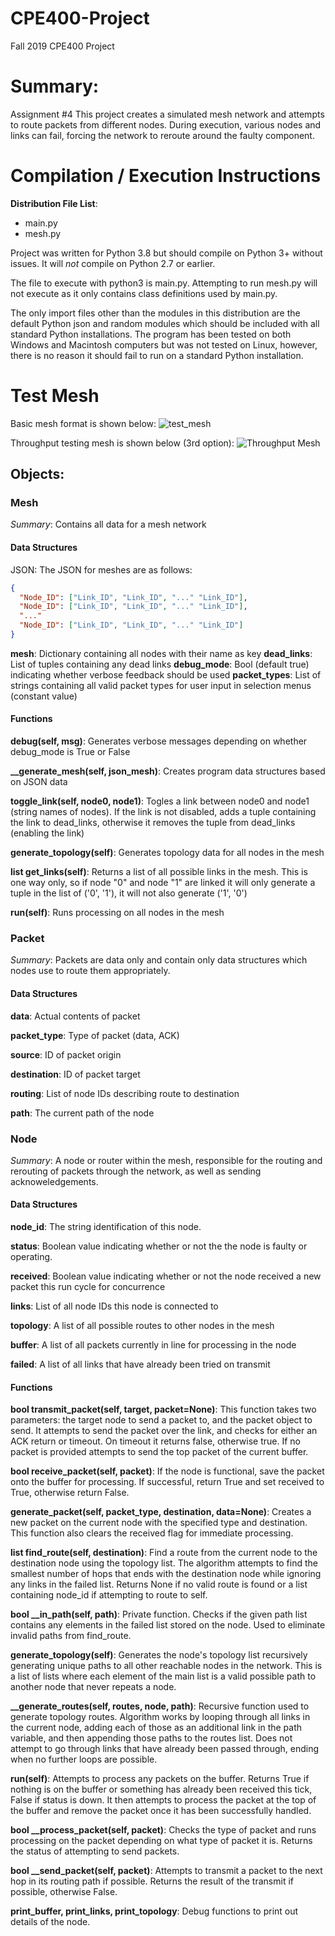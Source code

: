 # CPE400-Project
Fall 2019 CPE400 Project

# Summary:
Assignment #4
This project creates a simulated mesh network and attempts to route packets from different nodes. During execution, various nodes and links can fail, forcing the network to reroute around the faulty component.

# Compilation / Execution Instructions

**Distribution File List**:

* main.py
* mesh.py

Project was written for Python 3.8 but should compile on Python 3+ without issues. It will *not* compile on Python 2.7 or earlier.

The file to execute with python3 is main.py. Attempting to run mesh.py will not execute as it only contains class definitions used by main.py.

The only import files other than the modules in this distribution are the default Python json and random modules which should be included with all standard Python installations. The program has been tested on both Windows and Macintosh computers but was not tested on Linux, however, there is no reason it should fail to run on a standard Python installation. 

# Test Mesh
Basic mesh format is shown below:
![test_mesh](https://user-images.githubusercontent.com/28155794/68997800-4160ce00-085f-11ea-966d-15e09c93da89.png)

Throughput testing mesh is shown below (3rd option):
![Throughput Mesh](https://user-images.githubusercontent.com/28155794/70180195-61342680-1694-11ea-8d96-5e2c2c8ee380.png)

## Objects:

### Mesh

_Summary_: Contains all data for a mesh network

#### Data Structures

JSON: The JSON for meshes are as follows:
```json
{
  "Node_ID": ["Link_ID", "Link_ID", "..." "Link_ID"],
  "Node_ID": ["Link_ID", "Link_ID", "..." "Link_ID"],
  "..."
  "Node_ID": ["Link_ID", "Link_ID", "..." "Link_ID"]
}
```
**mesh**: Dictionary containing all nodes with their name as key
**dead_links**: List of tuples containing any dead links
**debug_mode**: Bool (default true) indicating whether verbose feedback should be used
**packet_types**: List of strings containing all valid packet types for user input in selection menus (constant value)

#### Functions

**debug(self, msg)**: Generates verbose messages depending on whether debug_mode is True or False

**__generate_mesh(self, json_mesh)**: Creates program data structures based on JSON data

**toggle_link(self, node0, node1)**: Togles a link between node0 and node1 (string names of nodes). If the link is not disabled, adds a tuple containing the link to dead_links, otherwise it removes the tuple from dead_links (enabling the link)

**generate_topology(self)**: Generates topology data for all nodes in the mesh

**list get_links(self)**: Returns a list of all possible links in the mesh. This is one way only, so if node "0" and node "1" are linked it will only generate a tuple in the list of ('0', '1'), it will not also generate ('1', '0')

**run(self)**: Runs processing on all nodes in the mesh

### Packet

_Summary_: Packets are data only and contain only data structures which nodes use to route them appropriately.

#### Data Structures

**data**: Actual contents of packet

**packet_type**: Type of packet (data, ACK)

**source**: ID of packet origin

**destination**: ID of packet target

**routing**: List of node IDs describing route to destination

**path**: The current path of the node

### Node

_Summary_: A node or router within the mesh, responsible for the routing and rerouting of packets through the network, as well as sending acknoweledgements.

#### Data Structures

**node_id**: The string identification of this node.

**status**: Boolean value indicating whether or not the the node is faulty or operating.

**received**: Boolean value indicating whether or not the node received a new packet this run cycle for concurrence

**links**: List of all node IDs this node is connected to

**topology**: A list of all possible routes to other nodes in the mesh

**buffer**: A list of all packets currently in line for processing in the node

**failed**: A list of all links that have already been tried on transmit

#### Functions

**bool transmit_packet(self, target, packet=None)**: This function takes two parameters: the target node to send a packet to, and the packet object to send. It attempts to send the packet over the link, and checks for either an ACK return or timeout. On timeout it returns false, otherwise true. If no packet is provided attempts to send the top packet of the current buffer.

**bool receive_packet(self, packet)**: If the node is functional, save the packet onto the buffer for processing. If successful, return True and set received to True, otherwise return False.

**generate_packet(self, packet_type, destination, data=None)**: Creates a new packet on the current node with the specified type and destination. This function also clears the received flag for immediate processing.

**list find_route(self, destination)**: Find a route from the current node to the destination node using the topology list. The algorithm attempts to find the smallest number of hops that ends with the destination node while ignoring any links in the failed list. Returns None if no valid route is found or a list containing node_id if attempting to route to self.

**bool __in_path(self, path)**: Private function. Checks if the given path list contains any elements in the failed list stored on the node. Used to eliminate invalid paths from find_route.

**generate_topology(self)**: Generates the node's topology list recursively generating unique paths to all other reachable nodes in the network. This is a list of lists where each element of the main list is a valid possible path to another node that never repeats a node.

**__generate_routes(self, routes, node, path)**: Recursive function used to generate topology routes. Algorithm works by looping through all links in the current node, adding each of those as an additional link in the path variable, and then appending those paths to the routes list. Does not attempt to go through links that have already been passed through, ending when no further loops are possible.

**run(self)**: Attempts to process any packets on the buffer. Returns True if nothing is on the buffer or something has already been received this tick, False if status is down. It then attempts to process the packet at the top of the buffer and remove the packet once it has been successfully handled.

**bool __process_packet(self, packet)**: Checks the type of packet and runs processing on the packet depending on what type of packet it is. Returns the status of attempting to send packets.

**bool __send_packet(self, packet)**: Attempts to transmit a packet to the next hop in its routing path if possible. Returns the result of the transmit if possible, otherwise False.

**print_buffer, print_links, print_topology**: Debug functions to print out details of the node.
